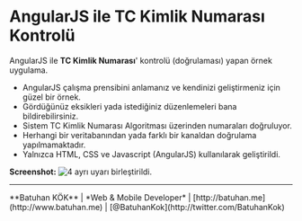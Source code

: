 # AngularJS ile TC Kimlik Numarası Kontrolü
AngularJS ile **TC Kimlik Numarası**' kontrolü (doğrulaması) yapan örnek uygulama.

- AngularJS çalışma prensibini anlamanız ve kendinizi geliştirmeniz için güzel bir örnek.
- Gördüğünüz eksikleri yada istediğiniz düzenlemeleri bana bildirebilirsiniz.
- Sistem TC Kimlik Numarası Algoritması üzerinden numaraları doğruluyor.
- Herhangi bir veritabanından yada farklı bir kanaldan doğrulama yapılmamaktadır.
- Yalnızca HTML, CSS ve Javascript (AngularJS) kullanılarak geliştirildi.

**Screenshot:**
![4 ayrı uyarı birleştirildi.](https://github.com/batuhankok/angularjs-tckno/blob/master/ss1.jpg)

<hr />
**Batuhan KÖK**
| *Web & Mobile Developer*
| [http://batuhan.me](http://www.batuhan.me)
| [@BatuhanKok](http://twitter.com/BatuhanKok)
